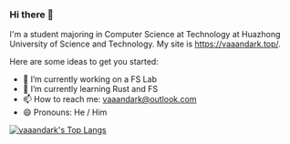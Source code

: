 ### Hi there 👋

I'm a student majoring in Computer Science at Technology at Huazhong University of Science and Technology. My site is https://vaaandark.top/.

Here are some ideas to get you started:

- 🔭 I’m currently working on a FS Lab
- 🌱 I’m currently learning Rust and FS
- 📫 How to reach me: vaaandark@outlook.com
- 😄 Pronouns: He / Him
<!-- - ⚡ Fun fact: ... -->

[![vaaandark's Top Langs](https://github-readme-stats.vercel.app/api/top-langs/?username=vaaandark&count_private=true&exclude_repo=honeta.site,husthxj.top)](https://github.com/anuraghazra/github-readme-stats)
